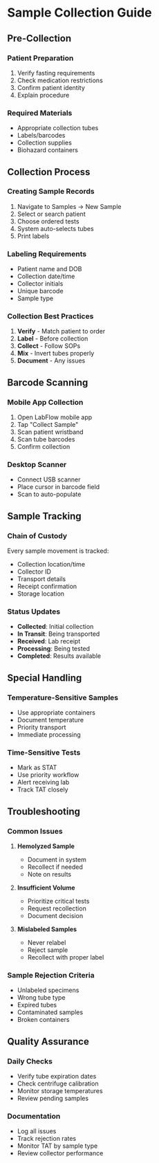 # Sample Collection Guide

## Pre-Collection

### Patient Preparation
1. Verify fasting requirements
2. Check medication restrictions
3. Confirm patient identity
4. Explain procedure

### Required Materials
- Appropriate collection tubes
- Labels/barcodes
- Collection supplies
- Biohazard containers

## Collection Process

### Creating Sample Records
1. Navigate to Samples → New Sample
2. Select or search patient
3. Choose ordered tests
4. System auto-selects tubes
5. Print labels

### Labeling Requirements
- Patient name and DOB
- Collection date/time
- Collector initials
- Unique barcode
- Sample type

### Collection Best Practices
1. **Verify** - Match patient to order
2. **Label** - Before collection
3. **Collect** - Follow SOPs
4. **Mix** - Invert tubes properly
5. **Document** - Any issues

## Barcode Scanning

### Mobile App Collection
1. Open LabFlow mobile app
2. Tap "Collect Sample"
3. Scan patient wristband
4. Scan tube barcodes
5. Confirm collection

### Desktop Scanner
- Connect USB scanner
- Place cursor in barcode field
- Scan to auto-populate

## Sample Tracking

### Chain of Custody
Every sample movement is tracked:
- Collection location/time
- Collector ID
- Transport details
- Receipt confirmation
- Storage location

### Status Updates
- **Collected**: Initial collection
- **In Transit**: Being transported
- **Received**: Lab receipt
- **Processing**: Being tested
- **Completed**: Results available

## Special Handling

### Temperature-Sensitive Samples
- Use appropriate containers
- Document temperature
- Priority transport
- Immediate processing

### Time-Sensitive Tests
- Mark as STAT
- Use priority workflow
- Alert receiving lab
- Track TAT closely

## Troubleshooting

### Common Issues
1. **Hemolyzed Sample**
   - Document in system
   - Recollect if needed
   - Note on results

2. **Insufficient Volume**
   - Prioritize critical tests
   - Request recollection
   - Document decision

3. **Mislabeled Samples**
   - Never relabel
   - Reject sample
   - Recollect with proper label

### Sample Rejection Criteria
- Unlabeled specimens
- Wrong tube type
- Expired tubes
- Contaminated samples
- Broken containers

## Quality Assurance

### Daily Checks
- Verify tube expiration dates
- Check centrifuge calibration
- Monitor storage temperatures
- Review pending samples

### Documentation
- Log all issues
- Track rejection rates
- Monitor TAT by sample type
- Review collector performance